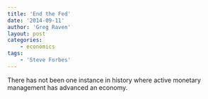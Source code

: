 ```yaml
---
title: 'End the Fed'
date: '2014-09-11'
author: 'Greg Raven'
layout: post
categories:
    - economics
tags:
    - 'Steve Forbes'
---
```


There has not been one instance in history where active monetary management has advanced an economy.